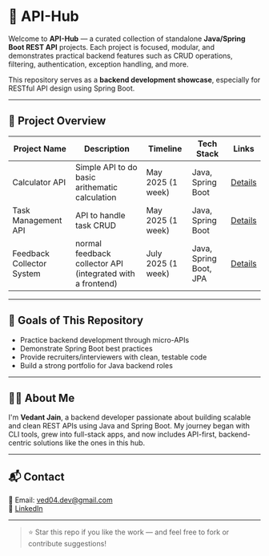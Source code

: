 # 🔗 API-Hub

Welcome to **API-Hub** — a curated collection of standalone **Java/Spring Boot REST API** projects. Each project is focused, modular, and demonstrates practical backend features such as CRUD operations, filtering, authentication, exception handling, and more.

This repository serves as a **backend development showcase**, especially for RESTful API design using Spring Boot.

---

## 📂 Project Overview

| Project Name           | Description                                  | Timeline           | Tech Stack                | Links                                          |
|------------------------|----------------------------------------------|--------------------|---------------------------|------------------------------------------------|
| Calculator API           | Simple API to do basic arithematic calculation | May 2025 (1 week) | Java, Spring Boot  | [Details](./Calculator_API/README.md) |
| Task Management API           | API to handle task CRUD | May 2025 (1 week) | Java, Spring Boot  | [Details](./TaskManagement_API/README.md) |
| Feedback Collector System           | normal feedback collector API (integrated with a frontend) | July 2025 (1 week) | Java, Spring Boot, JPA  | [Details](./FeedbackCollectorSystem/README.md) |

---

## 🚀 Goals of This Repository

- Practice backend development through micro-APIs
- Demonstrate Spring Boot best practices
- Provide recruiters/interviewers with clean, testable code
- Build a strong portfolio for Java backend roles

---

## 🧑‍💻 About Me

I'm **Vedant Jain**, a backend developer passionate about building scalable and clean REST APIs using Java and Spring Boot. My journey began with CLI tools, grew into full-stack apps, and now includes API-first, backend-centric solutions like the ones in this hub.

---

## 📬 Contact

📧 Email: ved04.dev@gmail.com  
🔗 [LinkedIn](https://www.linkedin.com/in/vedant-jain-3b0115334/)

---

> ⭐️ Star this repo if you like the work — and feel free to fork or contribute suggestions!

